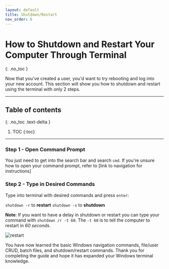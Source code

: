 ```yaml
---
layout: default
title: Shutdown/Restart
nav_order: 6
---
```


# **How to Shutdown and Restart Your Computer Through Terminal**
{: .no_toc }

Now that you've created a user, you'd want to try rebooting and log into your new account.
This section will show you how to shutdown and restart using the terminal with only 2 steps. 

---
## Table of contents
{: .no_toc .text-delta }

1. TOC
{:toc}

---

### Step 1 - Open Command Prompt

You just need to get into the search bar and search `cmd`. If you're unsure how to open your command prompt, refer to [link to navigation for instructions]

### Step 2 - Type in Desired Commands

Type into terminal with desired commands and press `enter`: 

`shutdown -r` to **restart**
`shutdown -s` to **shutdown**


**Note**: If you want to have a delay in shutdown or restart you can type your command with `shutdown /r -t 60`. The `-t 60` is to tell the computer to restart in *60 seconds*. 

![restart](https://i.imgur.com/EFtIJE4.jpg)

You have now learned the basic Windows navigation commands, file/user CRUD, batch files, and shutdown/restart commands.  Thank you for completing the guide and hope it has expanded your Windows terminal knowledge. 
